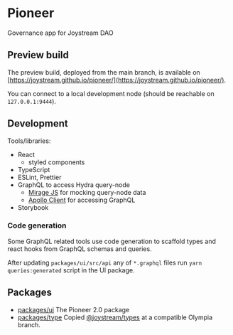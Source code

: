 # Pioneer

Governance app for Joystream DAO

## Preview build

The preview build, deployed from the main branch, is available on [https://joystream.github.io/pioneer/](https://joystream.github.io/pioneer/).

You can connect to a local development node (should be reachable on `127.0.0.1:9444`).

## Development

Tools/libraries:

- React
  - styled components
- TypeScript
- ESLint, Prettier
- GraphQL to access Hydra query-node
  - [Mirage JS](https://miragejs.com/) for mocking query-node data
  - [Apollo Client](https://www.apollographql.com/docs/react/) for accessing GraphQL
- Storybook

### Code generation

Some GraphQL related tools use code generation to scaffold types and react hooks from GraphQL schemas and queries.

After updating `packages/ui/src/api` any of `*.graphql` files run `yarn queries:generated` script in the UI package.

## Packages

- [packages/ui](packages/ui) The Pioneer 2.0 package
- [packages/type](packages/types) Copied [@joystream/types](https://github.com/Joystream/joystream/tree/master/types) at a compatible Olympia branch.
